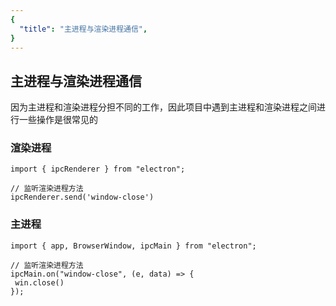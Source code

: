 ```yaml
---
{
  "title": "主进程与渲染进程通信",
}
---
```


## 主进程与渲染进程通信
因为主进程和渲染进程分担不同的工作，因此项目中遇到主进程和渲染进程之间进行一些操作是很常见的

### 渲染进程
```
import { ipcRenderer } from "electron";

// 监听渲染进程方法
ipcRenderer.send('window-close')
```
### 主进程
```
import { app, BrowserWindow, ipcMain } from "electron";

// 监听渲染进程方法
ipcMain.on("window-close", (e, data) => {
 win.close()
});
```
